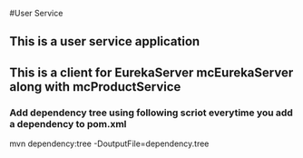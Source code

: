 #User Service
## This is a user service application
## This is a client for EurekaServer mcEurekaServer along with mcProductService

### Add dependency tree using following scriot everytime you add a dependency to pom.xml
   mvn dependency:tree -DoutputFile=dependency.tree

